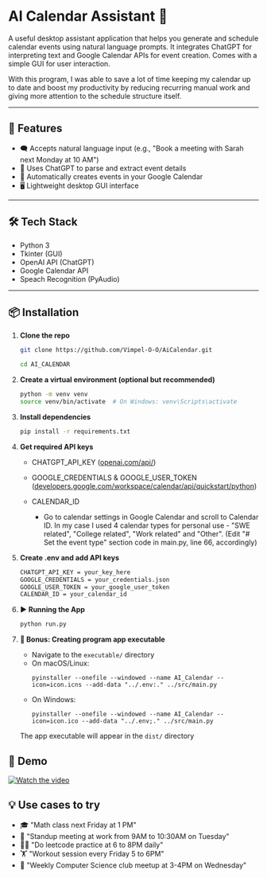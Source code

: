 # AI Calendar Assistant 📅

A useful desktop assistant application that helps you generate and schedule calendar events using natural language prompts. It integrates ChatGPT for interpreting text and Google Calendar APIs for event creation. Comes with a simple GUI for user interaction.

With this program, I was able to save a lot of time keeping my calendar up to date and boost my productivity by reducing recurring manual work and giving more attention to the schedule structure itself.

---

## 🚀 Features

- 🗨️ Accepts natural language input (e.g., "Book a meeting with Sarah next Monday at 10 AM")
- 🤖 Uses ChatGPT to parse and extract event details
- 📅 Automatically creates events in your Google Calendar
- 🖥️ Lightweight desktop GUI interface

---

## 🛠 Tech Stack

- Python 3
- Tkinter (GUI)
- OpenAI API (ChatGPT)
- Google Calendar API 
- Speach Recognition (PyAudio)

---

## 📦 Installation

1. **Clone the repo**

    ```bash
    git clone https://github.com/Vimpel-O-O/AiCalendar.git

    cd AI_CALENDAR
    ```    

2. **Create a virtual environment (optional but recommended)**
    ```bash
    python -m venv venv
    source venv/bin/activate  # On Windows: venv\Scripts\activate
    ```
3. **Install dependencies**
    ```bash
    pip install -r requirements.txt
    ```
4. **Get required API keys**
    - CHATGPT_API_KEY ([openai.com/api/](https://openai.com/api/))
    
    - GOOGLE_CREDENTIALS & GOOGLE_USER_TOKEN ([developers.google.com/workspace/calendar/api/quickstart/python](https://developers.google.com/workspace/calendar/api/quickstart/python))
    
    - CALENDAR_ID
        - Go to calendar settings in Google Calendar and scroll to Calendar ID. In my case I used 4 calendar types for personal use - "SWE related", "College related", "Work related" and "Other". (Edit "# Set the event type" section code in main.py, line 66, accordingly)

5. **Create .env and add API keys**
    ```bash
    CHATGPT_API_KEY = your_key_here
    GOOGLE_CREDENTIALS = your_credentials.json
    GOOGLE_USER_TOKEN = your_google_user_token
    CALENDAR_ID = your_calendar_id
    ```

6. **▶️ Running the App**
    ```bash
    python run.py
    ```

7. **🎁 Bonus: Creating program app executable**
    - Navigate to the `executable/` directory
    - On macOS/Linux:
        ```
        pyinstaller --onefile --windowed --name AI_Calendar --icon=icon.icns --add-data "../.env:." ../src/main.py
        ```
    - On Windows:
        ```
        pyinstaller --onefile --windowed --name AI_Calendar --icon=icon.ico --add-data "../.env;." ../src/main.py
        ```
    The app executable will appear in the `dist/` directory

## 🎥 Demo

[![Watch the video](https://img.youtube.com/vi/Iq5E-pjKnmw/0.jpg)](https://www.youtube.com/watch?v=Iq5E-pjKnmw)

## 💡 Use cases to try
- 🎓 "Math class next Friday at 1 PM"
- 💼 "Standup meeting at work from 9AM to 10:30AM on Tuesday"
- 👨‍💻 "Do leetcode practice at 6 to 8PM daily"
- 🏋️ "Workout session every Friday 5 to 6PM"
- 👥 "Weekly Computer Science club meetup at 3-4PM on Wednesday"



